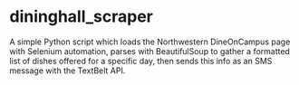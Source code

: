 # dininghall_scraper

A simple Python script which loads the Northwestern DineOnCampus page with Selenium automation,
parses with BeautifulSoup to gather a formatted list of dishes offered for a specific day, then
sends this info as an SMS message with the TextBelt API.
